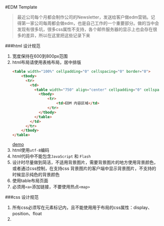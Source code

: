 #EDM Template
>最近公司每个月都会制作公司的Newsletter，发送给客户做edm营销。记得第一家公司每周都会做edm，也是自己工作的一个重要部分。做的当中会发现有很多坑，很多css属性不支持，各个邮件服务器的显示上也会存在很多的差异，所以在这里把这些记录下来

###html 设计规范
1. 宽度保持在600到800px范围
2. html布局请使用表格布局，居中排版
    ```html
    <table width="100%" cellpadding="0" cellspacing="0" border="0">
        <tbody>
          <tr>
            <td>
              <table width="750" align="center" cellpadding="0" cellspacing="0" border="0">
                <tbody>
                    <tr>
                        <td>EDM 内容区域</td>
                    </tr>
                </tbody>
              </table>
            </td>
          </tr>
        </tbody>
    </table>
    ```
    [demo](http://jsfiddle.net/vincehu/8mez2ztt/)  
4. html使用`utf-8`编码
4. html代码中不能包含`JavaScript` 和 `Flash`     
5. 设计时尽量做到简洁，不适用背景图片，需要背景图片的地方使用背景颜色，或者通过css控制，在支持css 背景图片的客户端中显示背景图片，不支持的时候显示纯色的背景颜色
6. 使用table布局页面
7. 必须用`<a>`添加链接，不要使用热点`<map>`

###css 设计规范
1. 所有css必须写在元素标记内，且不能使用用于布局的css属性：display、position、float
2. 
